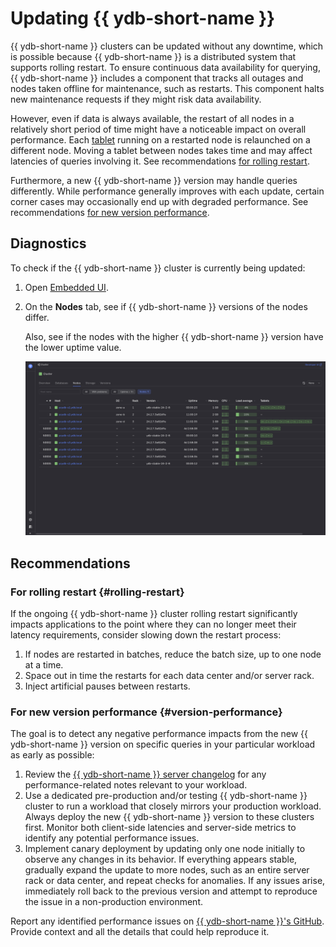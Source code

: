 # Updating {{ ydb-short-name }}

{{ ydb-short-name }} clusters can be updated without any downtime, which is possible because {{ ydb-short-name }} is a distributed system that supports rolling restart. To ensure continuous data availability for querying, {{ ydb-short-name }} includes a component that tracks all outages and nodes taken offline for maintenance, such as restarts. This component halts new maintenance requests if they might risk data availability.

However, even if data is always available, the restart of all nodes in a relatively short period of time might have a noticeable impact on overall performance. Each [tablet](../../../../concepts/glossary.md#tablet) running on a restarted node is relaunched on a different node. Moving a tablet between nodes takes time and may affect latencies of queries involving it. See recommendations [for rolling restart](#rolling-restart).

Furthermore, a new {{ ydb-short-name }} version may handle queries differently. While performance generally improves with each update, certain corner cases may occasionally end up with degraded performance. See recommendations [for new version performance](#version-performance).

## Diagnostics

To check if the {{ ydb-short-name }} cluster is currently being updated:

1. Open [Embedded UI](../../../../reference/embedded-ui/index.md).

1. On the **Nodes** tab, see if {{ ydb-short-name }} versions of the nodes differ.

    Also, see if the nodes with the higher {{ ydb-short-name }} version have the lower uptime value.

    ![](_assets/updates.png)

## Recommendations

### For rolling restart {#rolling-restart}

If the ongoing {{ ydb-short-name }} cluster rolling restart significantly impacts applications to the point where they can no longer meet their latency requirements, consider slowing down the restart process:

1. If nodes are restarted in batches, reduce the batch size, up to one node at a time.
2. Space out in time the restarts for each data center and/or server rack.
3. Inject artificial pauses between restarts.

### For new version performance {#version-performance}

The goal is to detect any negative performance impacts from the new {{ ydb-short-name }} version on specific queries in your particular workload as early as possible:

1. Review the [{{ ydb-short-name }} server changelog](../../../../changelog-server.md) for any performance-related notes relevant to your workload.
2. Use a dedicated pre-production and/or testing {{ ydb-short-name }} cluster to run a workload that closely mirrors your production workload. Always deploy the new {{ ydb-short-name }} version to these clusters first. Monitor both client-side latencies and server-side metrics to identify any potential performance issues.
3. Implement canary deployment by updating only one node initially to observe any changes in its behavior. If everything appears stable, gradually expand the update to more nodes, such as an entire server rack or data center, and repeat checks for anomalies. If any issues arise, immediately roll back to the previous version and attempt to reproduce the issue in a non-production environment.

Report any identified performance issues on [{{ ydb-short-name }}'s GitHub](https://github.com/ydb-platform/ydb/issues/new). Provide context and all the details that could help reproduce it.